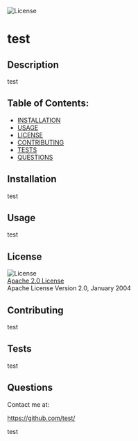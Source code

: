 
  ![License](https://img.shields.io/badge/License-Apache_2.0-blue.svg)
  # test

  ## Description
  test

  ## Table of Contents:
  * [INSTALLATION](#installation)  
  * [USAGE](#usage)  
  * [LICENSE](#license)  
  * [CONTRIBUTING](#contributing)  
  * [TESTS](#tests)  
  * [QUESTIONS](#questions)  

  ## Installation

  test

  ## Usage

  test

  ## License

  ![License](https://img.shields.io/badge/License-Apache_2.0-blue.svg)  
  [Apache 2.0 License](https://opensource.org/licenses/Apache-2.0)  
  Apache License
      Version 2.0, January 2004

  ## Contributing

  test

  ## Tests

  test

  ## Questions
  
  Contact me at:

  https://github.com/test/  

  test

